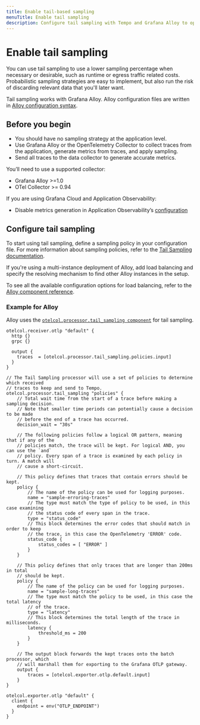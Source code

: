 ```yaml
---
title: Enable tail-based sampling
menuTitle: Enable tail sampling
description: Configure tail sampling with Tempo and Grafana Alloy to optimize sampling decisions.
---
```


# Enable tail sampling

You can use tail sampling to use a lower sampling percentage when necessary or desirable,
such as runtime or egress traffic related costs.
Probabilistic sampling strategies are easy to implement,
but also run the risk of discarding relevant data that you'll later want.

Tail sampling works with Grafana Alloy.
Alloy configuration files are written in [Alloy configuration syntax](https://grafana.com/docs/alloy/<ALLOY_VERSION>/get-started/configuration-syntax/).

## Before you begin

* You should have no sampling strategy at the application level.
* Use Grafana Alloy or the OpenTelemetry Collector to collect traces from the application, generate metrics from traces, and apply sampling.
* Send all traces to the data collector to generate accurate metrics.

You’ll need to use a supported collector:
  * Grafana Alloy >=1.0
  * OTel Collector >= 0.94

If you are using Grafana Cloud and Application Observability:

* Disable metrics generation in Application Observability’s [configuration](https://grafana.com/docs/grafana-cloud/monitor-applications/application-observability/manual/configure/)

## Configure tail sampling

To start using tail sampling, define a sampling policy in your configuration file.
For more information about sampling policies, refer to the [Tail Sampling documentation](https://grafana.com/docs/tempo/<TEMPO_VERSION>/configuration/grafana-alloy/tail-sampling/policies-strategies/).

If you're using a multi-instance deployment of Alloy,
add load balancing and specify the resolving mechanism to find other Alloy instances in the setup.

To see all the available configuration options for load balancing, refer to the [Alloy component reference](https://grafana.com/docs/alloy/<ALLOY_VERSION>/reference/components/otelcol.exporter.loadbalancing/).

### Example for Alloy

Alloy uses the [`otelcol.processor.tail_sampling component`](https://grafana.com/docs/alloy/<ALLOY_VERSION>/reference/components/otelcol/otelcol.processor.tail_sampling/) for tail sampling.

```alloy
otelcol.receiver.otlp "default" {
  http {}
  grpc {}

  output {
    traces  = [otelcol.processor.tail_sampling.policies.input]
  }
}

// The Tail Sampling processor will use a set of policies to determine which received
// traces to keep and send to Tempo.
otelcol.processor.tail_sampling "policies" {
    // Total wait time from the start of a trace before making a sampling decision.
    // Note that smaller time periods can potentially cause a decision to be made
    // before the end of a trace has occurred.
    decision_wait = "30s"

    // The following policies follow a logical OR pattern, meaning that if any of the
    // policies match, the trace will be kept. For logical AND, you can use the `and`
    // policy. Every span of a trace is examined by each policy in turn. A match will
    // cause a short-circuit.

    // This policy defines that traces that contain errors should be kept.
    policy {
        // The name of the policy can be used for logging purposes.
        name = "sample-erroring-traces"
        // The type must match the type of policy to be used, in this case examining
        // the status code of every span in the trace.
        type = "status_code"
        // This block determines the error codes that should match in order to keep
        // the trace, in this case the OpenTelemetry 'ERROR' code.
        status_code {
            status_codes = [ "ERROR" ]
        }
    }

    // This policy defines that only traces that are longer than 200ms in total
    // should be kept.
    policy {
        // The name of the policy can be used for logging purposes.
        name = "sample-long-traces"
        // The type must match the policy to be used, in this case the total latency
        // of the trace.
        type = "latency"
        // This block determines the total length of the trace in milliseconds.
        latency {
            threshold_ms = 200
        }
    }

    // The output block forwards the kept traces onto the batch processor, which
    // will marshall them for exporting to the Grafana OTLP gateway.
    output {
        traces = [otelcol.exporter.otlp.default.input]
    }
}

otelcol.exporter.otlp "default" {
  client {
    endpoint = env("OTLP_ENDPOINT")
  }
}
```
